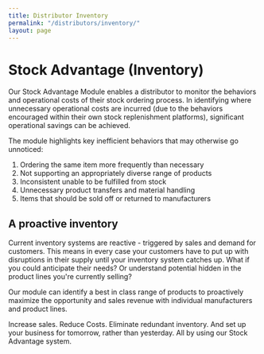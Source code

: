 ```yaml
---
title: Distributor Inventory
permalink: "/distributors/inventory/"
layout: page
---
```


# Stock Advantage (Inventory)

Our Stock Advantage Module enables a distributor to monitor the behaviors and operational costs of their stock ordering process. In identifying where unnecessary operational costs are incurred (due to the behaviors encouraged within their own stock replenishment platforms), significant operational savings can be achieved.  

The module highlights key inefficient behaviors that may otherwise go unnoticed:

1.  Ordering the same item more frequently than necessary
2.  Not supporting an appropriately diverse range of products
3.  Inconsistent unable to be fulfilled from stock
4.  Unnecessary product transfers and material handling
5.  Items that should be sold off or returned to manufacturers

<h2 class="color-orange mt-2">A proactive inventory</h2>

Current inventory systems are reactive - triggered by sales and demand for customers. This means in every case your customers have to put up with disruptions in their supply until your inventory system catches up. What if you could anticipate their needs? Or understand potential hidden in the product lines you're currently selling?

Our module can identify a best in class range of products to proactively maximize the opportunity and sales revenue with individual manufacturers and product lines.

Increase sales. Reduce Costs. Eliminate redundant inventory. And set up your business for tomorrow, rather than yesterday. All by using our Stock Advantage system. 